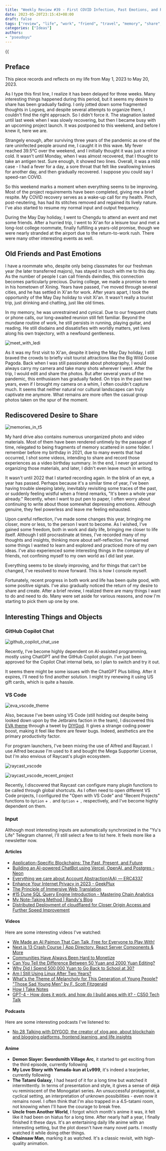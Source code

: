 ```yaml
---
title: "Weekly Review #39 - First COVID Infection, Past Emotions, and Rediscovered Desire to Share"
date: 2023-05-20T23:15:43+08:00
draft: false
tags: ["review", "life", "work", "friend", "travel", "memory", "share", "writing", "raycast", "vscode"]
categories: ["Ideas"]
authors:
- "pseudoyu"
---
```


{{<audio src="audios/here_after_us.mp3" caption="'Here After Us - Mayday'" >}}

## Preface

This piece records and reflects on my life from May 1, 2023 to May 20, 2023.

As I type this first line, I realize it has been delayed for three weeks. Many interesting things happened during this period, but it seems my desire to share has been gradually fading. I only jotted down some fragmented thoughts in Logseq, and despite several attempts to organize them, I couldn't find the right approach. So I didn't force it. The stagnation lasted until last week when I was slowly recovering, but then I became busy with an upcoming project launch. It was postponed to this weekend, and before I knew it, here we are.

Strangely enough, after surviving three years of the pandemic as one of the rare uninfected people around me, I caught it in this wave. My fever reached 39.5°C over the weekend, and I initially thought it was just a minor cold. It wasn't until Monday, when I was almost recovered, that I thought to take an antigen test. Sure enough, it showed two lines. Overall, it was a mild case - I had a fever for a day, a sore throat that felt like swallowing knives for another day, and then gradually recovered. I suppose you could say I speed-ran COVID.

So this weekend marks a moment when everything seems to be improving. Most of the project requirements have been completed, giving me a brief respite. My COVID recovery serves as a wake-up call for my health. Pinch, post-neutering, has had its stitches removed and regained its lively nature. I've also started to resume my normal input and output frequency.

During the May Day holiday, I went to Chengdu to attend an event and met some friends. After a hurried trip, I went to Xi'an for a leisure tour and met a long-lost college roommate, finally fulfilling a years-old promise, though we were nearly stranded at the airport due to the return-to-work rush. There were many other interesting events as well.

## Old Friends and Past Emotions

I have a roommate who, despite only being classmates for our freshman year (he later transferred majors), has stayed in touch with me to this day. As the number of people I can call friends dwindles, this connection becomes particularly precious. During college, we made a promise to meet in his hometown of Xining. Years have passed, I've moved through several cities, and he has settled in Xi'an for work. After years apart, I took the opportunity of the May Day holiday to visit Xi'an. It wasn't really a tourist trip, just drinking and chatting, just like old times.

In my memory, he was unrestrained and cynical. Due to our frequent chats or phone calls, our long-awaited reunion still felt familiar. Beyond the mundane routine of work, he still persists in running, playing guitar, and reading. He still disdains and dissatisfies with worldly matters, yet lives along his own trajectory, with a newfound gentleness.

![meet_with_ledi](https://image.pseudoyu.com/images/meet_with_ledi.jpg)

As it was my first visit to Xi'an, despite it being the May Day holiday, I still braved the crowds to briefly visit tourist attractions like the Big Wild Goose Pagoda. Back when I was still passionate about photography, I would always carry my camera and take many shots wherever I went. After the trip, I would edit and share the photos. But after several years of the pandemic, this enthusiasm has gradually faded. On trips in the past two years, even if I brought my camera on a whim, I often couldn't capture much. It seems that neither natural nor cultural landscapes can truly captivate me anymore. What remains are more often the casual group photos taken on the spur of the moment.

## Rediscovered Desire to Share

![memories_in_t5](https://image.pseudoyu.com/images/memories_in_t5.png)

My hard drive also contains numerous unorganized photo and video materials. Most of them have been rendered untimely by the passage of time, relegated to being fragments of memory scattered in some folder. I remember before my birthday in 2021, due to many events that had occurred, I shot some videos, intending to share and record those experiences as a video birthday summary. In the end, I never got around to organizing those materials, and later, I didn't even leave much in writing.

It wasn't until 2022 that I started recording again. In the blink of an eye, a year has passed. Perhaps because it's a similar time of year, I've been having trouble sleeping lately, inevitably revisiting some traces of the past, or suddenly feeling wistful when a friend remarks, "It's been a whole year already." Recently, when I want to put pen to paper, I often worry about continuing to write about those somewhat depressing emotions. Although genuine, they feel powerless and leave me feeling exhausted.

Upon careful reflection, I've made some changes this year, bringing me closer, more or less, to the person I want to become. As I wished, I've gained some freedom, both in work and daily life, bringing me closer to life itself. Although I still procrastinate at times, I've recorded many of my thoughts and insights, thinking more about self-reflection. I've learned some things I wanted to learn and explored and practiced more of my own ideas. I've also experienced some interesting things in the company of friends, not confining myself to my own world as I did last year.

Everything seems to be slowly improving, and for things that can't be changed, I've resolved to move forward. This is how I console myself.

Fortunately, recent progress in both work and life has been quite good, with some positive signals. I've also gradually noticed the return of my desire to share and create. After a brief review, I realized there are many things I want to do and need to do. Many were set aside for various reasons, and now I'm starting to pick them up one by one.

## Interesting Things and Objects

### GitHub Copilot Chat

![github_copilot_chat_use](https://image.pseudoyu.com/images/github_copilot_chat_use.png)

Recently, I've become highly dependent on AI-assisted programming, mostly using ChatGPT and the GitHub Copilot plugin. I've just been approved for the Copilot Chat internal beta, so I plan to switch and try it out.

It seems there might be some issues with the ChatGPT Plus billing. After it expires, I'll need to find another solution. I might try renewing it using US gift cards, which is quite a hassle.

### VS Code

![eva_vscode_theme](https://image.pseudoyu.com/images/eva_vscode_theme.png)

Also, because I've been using VS Code (still holding out despite being looked down upon by the Jetbrains faction in the team), I discovered this [EVA theme](https://marketplace.visualstudio.com/items?itemName=RuDevIO.evangelion-theme) through a tweet by [DIYGod](https://twitter.com/DIYgod). It gives a strange coding power boost, making it feel like there are fewer bugs. Indeed, aesthetics are the primary productivity factor.

For program launchers, I've been mixing the use of Alfred and Raycast. I use Alfred because I'm used to it and bought the Mega Supporter License, but I'm also envious of Raycast's plugin ecosystem.

![raycast_vscode](https://image.pseudoyu.com/images/raycast_vscode.png)

![raycast_vscode_recent_project](https://image.pseudoyu.com/images/raycast_vscode_recent_project.png)

Recently, I discovered that Raycast can configure many plugin functions to be called through global shortcuts. As I often need to open different VS Code projects, I configured the "Open with VS Code" and "Recent Projects" functions to `Option` + `.` and `Option` + `,` respectively, and I've become highly dependent on them.

### Input

Although most interesting inputs are automatically synchronized in the "Yu's Life" Telegram channel, I'll still select a few to list here. It feels more like a newsletter now.

#### Articles

- [Application-Specific Blockchains: The Past, Present, and Future](https://medium.com/1kxnetwork/application-specific-blockchains-9a36511c832)
- [Building an AI-powered ChatBot using Vercel, OpenAI, and Postgres - Neon](https://neon.tech/blog/building-an-ai-powered-chatbot-using-vercel-openai-and-postgres)
- [Everything we care about Account Abstraction(AA) — ERC4337](https://medium.com/@poporuii/should-we-bullish-on-account-abstraction-aa-and-how-to-evaluate-erc4337-5f15e30507e)
- [Enhance Your Internet Privacy in 2023 - GeekPlux](https://geekplux.com/posts/internet-privacy)
- [The Principle of Immersive Web Translation](https://manateelazycat.github.io/emacs/eaf/2023/05/06/the-principle-of-immersive-translation.html)
- [#15 Dune SQL Query Engine Introduction - Mastering Chain Analytics](https://sixdegreelab.gitbook.io/mastering-chain-analytics/zhong-ji-jiao-cheng/11_dune_sql)
- [My Note-Taking Method | Randy's Blog](https://lutaonan.com/blog/how-do-i-take-note/)
- [Distributed Deployment of cloudflared for Closer Origin Access and Further Speed Improvement](https://nova.moe/cloudflared-distributed/)

#### Videos

Here are some interesting videos I've watched:

- [We Made an AI Paimon That Can Talk, Free for Everyone to Play With!](https://www.youtube.com/watch?v=8gd_WtBPxaw)
- [Next.js 13 Crash Course | App Directory, React Server Components & More](https://www.youtube.com/watch?v=Y6KDk5iyrYE)
- [Communities Have Always Been Hard to Monetize](https://www.bilibili.com/video/BV1cs4y1372B)
- [Can You Tell the Difference Between 50 Yuan and 2000 Yuan Editing?](https://www.bilibili.com/video/BV18a4y1g7xc)
- [Why Did I Spend 500,000 Yuan to Go Back to School at 30?](https://www.bilibili.com/video/BV1Gg4y1L7ah)
- [Am I Still Using Linux After Two Years?](https://www.bilibili.com/video/BV1zc411T7j7)
- [What's the Theme of Melancholy for This Generation of Young People? "Those Sad Young Men" by F. Scott Fitzgerald](https://www.bilibili.com/video/BV1FP411S7fo)
- [How I Take Notes](https://www.youtube.com/watch?v=kgmdIFNu0Qk)
- [GPT-4 - How does it work, and how do I build apps with it? - CS50 Tech Talk](https://www.youtube.com/watch?v=vw-KWfKwvTQ)

#### Podcasts

Here are some interesting podcasts I've listened to:

- [No.28 Talking with DIYGOD, the creator of xlog.app, about blockchain and blogging platforms, frontend learning, and life insights](https://www.listennotes.com/e/7035b7b7f57f4413b016526bd4a72b2f)

#### Anime

- **Demon Slayer: Swordsmith Village Arc**, it started to get exciting from the third episode, currently following
- **My Love Story with Yamada-kun at Lv999**, it's indeed a tearjerker, currently following
- **The Tatami Galaxy**, I had heard of it for a long time but watched it intermittently. In terms of presentation and style, it gives a sense of déjà vu reminiscent of the Monogatari series. An unsuccessful protagonist, a cyclical setting, an interpretation of unknown possibilities - even now it remains novel. I often think that I'm also trapped in a 4.5-tatami room, not knowing when I'll have the courage to break free.
- **Uncle from Another World**, I forgot which month's anime it was, it felt like it had been on hiatus for a long time. After nearly half a year, I finally finished it these days. It's an entertaining daily life anime with an interesting setting, but the plot doesn't have many novel parts. I mostly watched it while doing other things.
- **Chainsaw Man**, marking it as watched. It's a classic revisit, with high-quality animation.